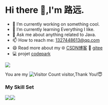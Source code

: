 # Hi there 👋,I'm 路远.

- 🔭 I’m currently working on something cool.
- 🌱 I’m currently learning Everything I like.
- 💬 Ask me about anything related to Java.
- 📫 How to reach me: 1327448613@qq.com
- 😄 Read more about my 🌐 [CSDN博客](https://blog.csdn.net/qq_20770569?type=blog) 📛 [gitee](https://gitee.com/li-hongda-6)
- 💻 projet [codepark](https://github.com/luyuan-6/codepark-backend)

![](https://github-readme-stats.vercel.app/api?username=luyuan-6&show_icons=true&theme=transparent)

You are my ![Visitor Count](https://profile-counter.glitch.me/luyuan-6/count.svg) visitor,Thank You!😇

### My Skill Set

![](https://img.shields.io/badge/Java-ED8B00?style=for-the-badge&logo=openjdk&logoColor=white)![](https://img.shields.io/badge/Python-3776AB?style=for-the-badge&logo=python&logoColor=white)

